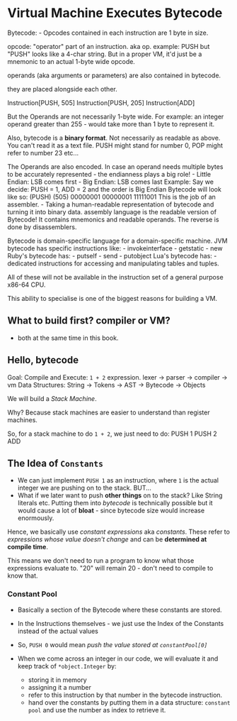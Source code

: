 # Virtual Machine Executes Bytecode

Bytecode:
	- Opcodes contained in each instruction are 1 byte in size.

opcode: "operator" part of an instruction. aka op.
example: PUSH
but "PUSH" looks like a 4-char string. But in a proper VM, it'd just be a mnemonic
to an actual 1-byte wide opcode.

operands (aka arguments or parameters) are also contained in bytecode.

they are placed alongside each other.

Instruction[PUSH, 505]
Instruction[PUSH, 205]
Instruction[ADD]

But the Operands are not necessarily 1-byte wide.
For example: an integer operand greater than 255
	- would take more than 1 byte to represent it.

Also, bytecode is a **binary format**. Not necessarily as readable as above.
You can't read it as a text file.
PUSH might stand for number 0, POP might refer to number 23 etc...

The Operands are also encoded.
In case an operand needs multiple bytes to be accurately represented - the endianness plays a big role!
	- Little Endian: LSB comes first
	- Big Endian: LSB comes last
Example:
	Say we decide: PUSH = 1, ADD = 2 and the order is Big Endian
	Bytecode will look like so:
		 (PUSH)        (505)
		00000001 00000001 11111001
This is the job of an assembler.
	- Taking a human-readable representation of bytecode and turning it into binary data.
assembly language is the readable version of Bytecode!
It contains mnemonics and readable operands.
The reverse is done by disassemblers.

Bytecode is domain-specific language for a domain-specific machine.
JVM bytecode has specific instructions like:
	- invokeinterface
	- getstatic
	- new
Ruby's bytecode has: 
	- putself
	- send
	- putobject
Lua's bytecode has:
	- dedicated instructions for accessing and manipulating tables and tuples.

All of these will not be available in the instruction set of a general purpose x86-64 CPU.

This ability to specialise is one of the biggest reasons for building a VM.

## What to build first? compiler or VM?
- both at the same time in this book.

## Hello, bytecode

Goal: Compile and Execute: `1 + 2` expression.
	lexer -> parser -> compiler -> vm
Data Structures:
	String -> Tokens -> AST -> Bytecode -> Objects

We will build a *Stack Machine*.

Why? Because stack machines are easier to understand than register machines.

So, for a stack machine to do `1 + 2`, we just need to do:
	PUSH 1
	PUSH 2
	ADD

## The Idea of `Constants`

- We can just implement `PUSH 1` as an instruction, where `1` is the actual integer we are pushing on to the stack. BUT...
- What if we later want to push **other things** on to the stack? Like String literals etc. Putting them into _bytecode_
is technically possible but it would cause a lot of **bloat** - since bytecode size would increase enormously.

Hence, we basically use _constant expressions_ aka _constants_.
These refer to *expressions whose value doesn't change* and can be **determined at compile time**.

This means we don't need to run a program to know what those expressions evaluate to. "20" will remain 20 - don't need to compile to know that.

### Constant Pool
- Basically a section of the Bytecode where these constants are stored.
- In the Instructions themselves - we just use the Index of the Constants instead of the actual values
- So, `PUSH 0` would mean _push the value stored at `constantPool[0]`_

- When we come across an integer in our code, we will evaluate it and keep track of `*object.Integer` by:
    - storing it in memory
    - assigning it a number
    - refer to this instruction by that number in the bytecode instruction.
    - hand over the constants by putting them in a data structure: `constant pool` and use the number as index to retrieve it.
